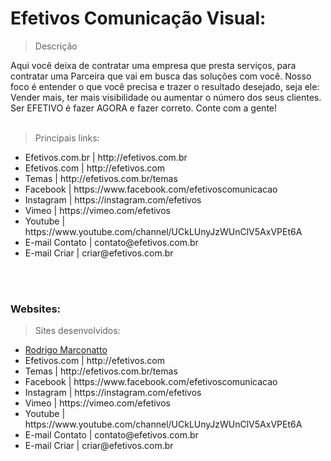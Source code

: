 # Efetivos Comunicação Visual:

> Descrição

<p>
Aqui você deixa de contratar uma empresa que presta serviços, para contratar uma Parceira que vai em busca das soluções com você. Nosso foco é entender o que você precisa e trazer o resultado desejado, seja ele: Vender mais, ter mais visibilidade ou aumentar o número dos seus clientes.
Ser EFETIVO é fazer AGORA e fazer correto.
Conte com a gente!<br><br></p>

> Principais links:
<ul>
    <li>Efetivos.com.br | http://efetivos.com.br</li>
    <li>Efetivos.com | http://efetivos.com</li>
    <li>Temas | http://efetivos.com.br/temas</li>
    <li>Facebook | https://www.facebook.com/efetivoscomunicacao</li>
    <li>Instagram | https://instagram.com/efetivos</li>
    <li>Vimeo | https://vimeo.com/efetivos</li>
    <li>Youtube | https://www.youtube.com/channel/UCkLUnyJzWUnClV5AxVPEt6A</li>
    <li>E-mail Contato | contato@efetivos.com.br</li>
    <li>E-mail Criar | criar@efetivos.com.br</li>    
</ul>
<br><br>

### Websites:
> Sites desenvolvidos:
<ul>
    <li><a href="http://rodrigomarconatto.com">Rodrigo Marconatto</a>
</li>
    <li>Efetivos.com | http://efetivos.com</li>
    <li>Temas | http://efetivos.com.br/temas</li>
    <li>Facebook | https://www.facebook.com/efetivoscomunicacao</li>
    <li>Instagram | https://instagram.com/efetivos</li>
    <li>Vimeo | https://vimeo.com/efetivos</li>
    <li>Youtube | https://www.youtube.com/channel/UCkLUnyJzWUnClV5AxVPEt6A</li>
    <li>E-mail Contato | contato@efetivos.com.br</li>
    <li>E-mail Criar | criar@efetivos.com.br</li>    
</ul>
<br><br>
